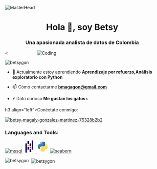 ![MasterHead](https://static.vecteezy.com/system/resources/previews/002/280/240/non_2x/data-analysis-banner-vector.jpg)


<h1 align="center">Hola 👋, soy Betsy</h1>
<h3 align="center">Una apasionada analista de datos de Colombia</h3><p align="left"> <

<img align="right" alt="Coding" width="400" src="https://miro.medium.com/v2/resize:fit:724/1*Owa2rsDG6Rwv1IM_RdsL3A.gif">

<img src="https://komarev.com/ghpvc/?username=betsygon&label=Profile%20views&color=0e75b6&style=flat" alt="betsygon" /> </p>

- 🌱 Actualmente estoy aprendiendo **Aprendizaje por refuerzo,Análisis exploratorio con Python**

- 📫 Cómo contactarme **bmagagon@gmail.com**

- ⚡ Dato curioso **Me gustan los gatos**<

h3 align="left">Conéctate conmigo:</h3>
<p align="left">
<a href="https://linkedin.com/in/betsy-magaly-gonzalez-martinez-76328b2b2" target="blank"><img align="center" src="https://raw.githubusercontent.com/rahuldkjain/github-profile-readme-generator/master/src/images/icons/Social/linked-in-alt.svg" alt="betsy-magaly-gonzalez-martinez-76328b2b2" height="30" width="40" /></a>
</p>

<h3 align="left">Languages and Tools:</h3>
<p align="left"> <a href="https://www.microsoft.com/en-us/sql-server" target="_blank" rel="noreferrer"> <img src="https://www.svgrepo.com/show/303229/microsoft-sql-server-logo.svg" alt="mssql" width="40" height="40"/> </a> <a href="https://pandas.pydata.org/" target="_blank" rel="noreferrer"> <img src="https://raw.githubusercontent.com/devicons/devicon/2ae2a900d2f041da66e950e4d48052658d850630/icons/pandas/pandas-original.svg" alt="pandas" width="40" height="40"/> </a> <a href="https://www.python.org" target="_blank" rel="noreferrer"> <img src="https://raw.githubusercontent.com/devicons/devicon/master/icons/python/python-original.svg" alt="python" width="40" height="40"/> </a> <a href="https://seaborn.pydata.org/" target="_blank" rel="noreferrer"> <img src="https://seaborn.pydata.org/_images/logo-mark-lightbg.svg" alt="seaborn" width="40" height="40"/> </a> </p>

<p><img align="left" src="https://github-readme-stats.vercel.app/api/top-langs?username=betsygon&show_icons=true&locale=en&layout=compact" alt="betsygon" /></p>

<p>&nbsp; <img align="center" src="https://github-readme-stats.vercel.app/api?username=betsygon&show_icons=true&locale=en" alt="betsygon" /></p>
